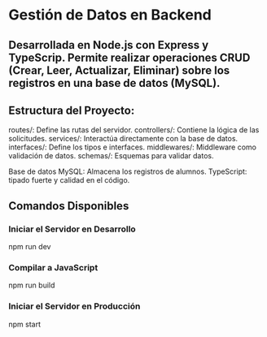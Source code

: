 
# Gestión de Datos en Backend 
## Desarrollada en Node.js con Express y TypeScrip. Permite realizar operaciones CRUD (Crear, Leer, Actualizar, Eliminar) sobre los registros en una base de datos (MySQL).

## Estructura del Proyecto:
routes/: Define las rutas del servidor.
controllers/: Contiene la lógica de las solicitudes.
services/: Interactúa directamente con la base de datos.
interfaces/: Define los tipos e interfaces.
middlewares/: Middleware como validación de datos.
schemas/: Esquemas para validar datos.

Base de datos MySQL: Almacena los registros de alumnos.
TypeScript:  tipado fuerte y calidad en el código.

## Comandos Disponibles
### Iniciar el Servidor en Desarrollo
npm run dev
### Compilar a JavaScript
npm run build
### Iniciar el Servidor en Producción
npm start

